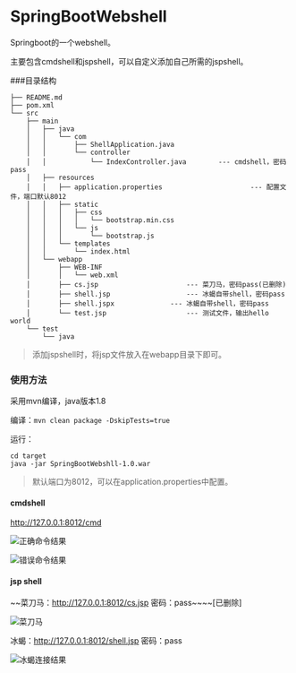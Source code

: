 

# SpringBootWebshell

Springboot的一个webshell。

主要包含cmdshell和jspshell，可以自定义添加自己所需的jspshell。

###目录结构

```
├── README.md
├── pom.xml
└── src
    ├── main
    │   ├── java
    │   │   └── com
    │   │       ├── ShellApplication.java
    │   │       └── controller
    │   │           └── IndexController.java  		---	cmdshell，密码pass
    │   ├── resources
    │   │   ├── application.properties						---	配置文件，端口默认8012
    │   │   ├── static
    │   │   │   ├── css
    │   │   │   │   └── bootstrap.min.css
    │   │   │   └── js
    │   │   │       └── bootstrap.js
    │   │   └── templates
    │   │       └── index.html
    │   └── webapp
    │       ├── WEB-INF
    │       │   └── web.xml
    │       ├── cs.jsp						---	菜刀马，密码pass(已删除)
    │       ├── shell.jsp					---	冰蝎自带shell，密码pass
    │       ├── shell.jspx				---	冰蝎自带shell，密码pass
    │       └── test.jsp					---	测试文件，输出hello world
    └── test
        └── java
```

> 添加jspshell时，将jsp文件放入在webapp目录下即可。





### 使用方法

采用mvn编译，java版本1.8

编译：`mvn clean package -DskipTests=true`

运行：

```
cd target
java -jar SpringBootWebshll-1.0.war
```
>默认端口为8012，可以在application.properties中配置。


#### cmdshell

http://127.0.0.1:8012/cmd



![正确命令结果](images/01.jpg)





![错误命令结果](images/02.jpg)



#### jsp shell

 ~~菜刀马：http://127.0.0.1:8012/cs.jsp 密码：pass~~~~[已删除]



![菜刀马](images/03.jpg)

 



冰蝎：http://127.0.0.1:8012/shell.jsp 密码：pass



![冰蝎连接结果](images/04.jpg)







